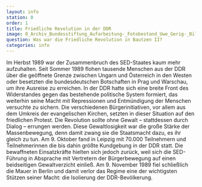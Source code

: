 ```yaml
---
layout: info
station: 0
order: 1
title: Friedliche Revolution in der DDR
image: 0_Archiv_Bundesstiftung_Aufarbeitung-_Fotobestand_Uwe_Gerig-_Bild_5093
question: Was war die Friedliche Revolution in Bautzen II?
categories: info
---
```

Im Herbst 1989 war der Zusammenbruch des SED-Staates kaum mehr aufzuhalten. Seit Sommer 1989 flohen tausende Menschen aus der DDR &uuml;ber die ge&ouml;ffnete Grenze zwischen Ungarn und &Ouml;sterreich in den Westen oder besetzten die bundesdeutschen Botschaften in Prag und Warschau, um ihre Ausreise zu erreichen. In der DDR hatte sich eine breite Front des Widerstandes gegen das bestehende politische System formiert, das weiterhin seine Macht mit Repressionen und Entm&uuml;ndigung der Menschen versuchte zu sichern. Die verschiedenen B&uuml;rgerinitiativen, vor allem aus dem Umkreis der evangelischen Kirchen, setzten in dieser Situation auf den friedlichen Protest. Die Revolution sollte ohne Gewalt &ndash; stattdessen durch Dialog &ndash; errungen werden. Diese Gewaltlosigkeit war die gro&szlig;e St&auml;rke der Massenbewegung, denn damit zwang sie die Staatsmacht dazu, es ihr gleich zu tun. Am 9. Oktober fand in Leipzig mit 70.000 Teilnehmern und Teilnehmerinnen die bis dahin gr&ouml;&szlig;te Kundgebung in der DDR statt. Die bewaffneten Einsatzkr&auml;fte hielten sich jedoch zur&uuml;ck, weil sich die SED-F&uuml;hrung in Absprache mit Vertretern der B&uuml;rgerbewegung auf einen beidseitigen Gewaltverzicht einlie&szlig;. Am 9. November 1989 fiel schlie&szlig;lich die Mauer in Berlin und damit verlor das Regime eine der wichtigsten St&uuml;tzen seiner Macht: die Isolierung der DDR-Bev&ouml;lkerung.